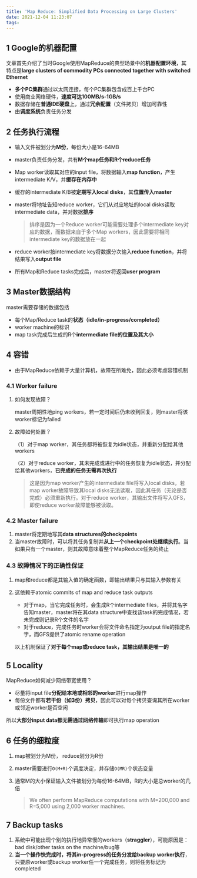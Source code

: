 ```yaml
---
title: 'Map Reduce: Simplified Data Processing on Large Clusters'
date: 2021-12-04 11:23:07
tags:
---
```


## 1 Google的机器配置

文章首先介绍了当时Google使用MapReduce的典型场景中的**机器配置环境**，其特点是**large clusters of commodity PCs connected together with switched Ethernet**

- **多个PC集群**通过以太网连接，每个PC集群包含成百上千台PC
- 使用商业网络硬件，**速度可达100MB/s-1GB/s**
- 数据存储在**普通IDE硬盘**上，通过**冗余配置**（文件拷贝）增加可靠性
- 由**调度系统**负责任务分发

## 2 任务执行流程

- 输入文件被划分为**M份**，每份大小是16-64MB

- master负责任务分发，共有**M个map任务和R个reduce任务**

- Map worker读取其对应的input file，将数据输入**map function**，产生intermediate K/V，并**缓存在内存中**

- 缓存的intermediate K/B被**定期写入local disks**，其**位置传入master**

- master将地址告知reduce worker，它们从对应地址的local disks读取intermediate data，并对数据**排序**

  > 排序是因为一个Reduce worker可能需要处理多个intermediate key对应的数据，而数据来自于多个Map workers，因此需要将相同intermediate key的数据放在一起

- reduce worker按intermediate key将数据分次输入**reduce function**，并将结果写入**output file**
- 所有Map和Reduce tasks完成后，master将返回**user program**

## 3 Master数据结构

master需要存储的数据包括

- 每个Map/Reduce task的**状态（idle/in-progress/completed）**
- worker machine的标识
- map task完成后生成的R个**intermediate file的位置及其大小**

## 4 容错

- 由于MapReduce依赖于大量计算机，故障在所难免，因此必须考虑容错机制

### 4.1 Worker failure

1. 如何发现故障？

   master周期性地ping workers，若一定时间后仍未收到回复，则master将该worker标记为failed

2. 故障如何处置？

   （1）对于map worker，其任务都将被恢复为idle状态，并重新分配给其他workers

   （2）对于reduce worker，其未完成或进行中的任务恢复为idle状态，并分配给其他workers，**已完成的任务无需再次执行**

   > 这是因为map worker产生的intermediate file将写入local disks，若map worker故障导致其local disks无法读取，因此其任务（无论是否完成）必须重新执行。对于reduce worker，其输出文件将写入GFS，即使reduce worker故障能够被读取。

### 4.2 Master failure

1. master将定期地写其**data structures的checkpoints**
2. 当master故障时，可以将其任务复制并**从上一个checkpoint处继续执行**。当如果只有一个master，则其故障意味着整个MapReduce任务的终止

### 4.3 故障情况下的正确性保证

1. map和reduce都是其输入值的确定函数，即输出结果只与其输入参数有关

2. 这依赖于atomic commits of map and reduce task outputs

   - 对于map，当它完成任务时，会生成R个intermediate files，并将其名字告知master，master将在其data structure中查找该task的完成情况，若未完成则记录R个文件的名字
   - 对于reduce，完成任务时worker会将文件命名指定为output file的指定名字，而GFS提供了atomic rename operation

   以上机制保证了**对于每个map或reduce task，其输出结果是唯一的**

## 5 Locality

MapReduce如何减少网络带宽使用？

- 尽量将input file**分配给本地或相邻的worker**进行map操作
- 每份文件都有**若干份（如3份）拷贝**，因此可以对每个拷贝查询其所在worker或邻近worker是否空闲

所以**大部分input data都无需通过网络传输**即可执行map operation

## 6 任务的细粒度

1. map被划分为M份， reduce划分为R份

2. master需要进行`O(M+R)`个调度决定，并存储`O(MR)`个状态变量

3. 通常M的大小保证输入文件被划分为每份16-64MB，R的大小是总worker的几倍

   > We often perform MapReduce computations with M=200,000 and R=5,000 using 2,000 worker machines.

## 7 Backup tasks

1. 系统中可能出现个别的执行地异常慢的workers（**straggler**），可能原因是：bad disk/other tasks on the machine/bug等
2. **当一个操作快完成时，将其in-progress的任务分发给backup worker执行**，只要原worker或backup worker任一个完成任务，则将任务标记为completed
